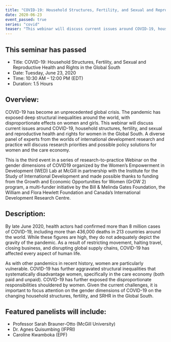 ```yaml
---
title: "COVID-19: Household Structures, Fertility, and Sexual and Reproductive Health and Rights in the Global South"
date: 2020-06-23
event_passed: true
series: "covid"
teaser: "This webinar will discuss current issues around COVID-19, household structures, fertility, and sexual and reproductive health and rights for women in the Global South."
---
```


<div class="flex flex-col justify-center w-full rounded-lg shadow-xs md:shadow-md bg-white my-8 p-4 border border-solid border-gray-200 bg-white">

  <h2 class="text-gray-800 text-lg font-bold mt-1 mb-0">This seminar has passed</h2>
  <ul>
    <li>Title: COVID-19: Household Structures, Fertility, and Sexual and Reproductive Health and Rights in the Global South</li>
    <li>Date: Tuesday, June 23, 2020</li>
    <li>Time: 10:30 AM – 12:00 PM (EDT)</li>
    <li>Duration: 1.5 Hours</li>
  </ul>
  
  <!--
  <div class="flex flex-row-reverse">
    <a class="text-white bg-dark-turquoise rounded-lg p-2 font-bold hover:no-underline hover:bg-light-turquoise" href="https://us02web.zoom.us/webinar/register/WN_d4qFLEyeQK26MQlFa6V05g" rel="external">Join online</a>
  </div>
  -->

</div>

## Overview:

COVID-19 has become an unprecedented global crisis. The pandemic has exposed deep structural inequalities around the world, with disproportionate effects on women and girls. This webinar will discuss current issues around COVID-19, household structures, fertility, and sexual and reproductive health and rights for women in the Global South. A diverse panel of experts from the worlds of international development research and practice will discuss research priorities and possible policy solutions for women and the care economy.

This is the third event in a series of research-to-practice Webinar on the gender dimensions of COVID19 organized by the Women’s Empowerment in Development (WED) Lab at McGill in partnership with the Institute for the Study of International Development and made possible thanks to funding from the Growth and Economic Opportunities for Women (GrOW 2) program, a multi-funder initiative by the Bill & Melinda Gates Foundation, the William and Flora Hewlett Foundation and Canada’s International Development Research Centre.

## Description:

By late June 2020, health actors had confirmed more than 8 million cases of COVID-19, including more than 436,000 deaths in 213 countries around the world. While these figures are high, they do not adequately depict the gravity of the pandemic. As a result of restricting movement, halting travel, closing business, and disrupting global supply chains, COVID-19 has affected every aspect of human life.

As with other pandemics in recent history, women are particularly vulnerable. COVID-19 has further aggravated structural inequalities that systematically disadvantage women, specifically in the care economy (both paid and unpaid). COVID-19 has further exposed the disproportionate responsibilities shouldered by women. Given the current challenges, it is important to focus attention on the gender dimensions of COVID-19 on the changing household structures, fertility, and SRHR in the Global South.

## Featured panelists will include:

* Professor Sarah Brauner-Otto (McGill University)
* Dr. Agnes Quisumbing (IFPRI)
* Caroline Kwamboka (EPF)
